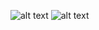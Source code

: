 ![alt text](https://lokdon.com/wp-content/uploads/2021/09/Subtitle_01-2.jpg)
![alt text](https://github.com/xaldarof/tuynuk/blob/main/assets/images/logo_dark.png)
